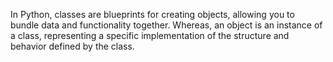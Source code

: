 In Python, classes are blueprints for creating objects, allowing you to bundle data and functionality together. Whereas, an object is an instance of a class, representing a specific implementation of the structure and behavior defined by the class.
